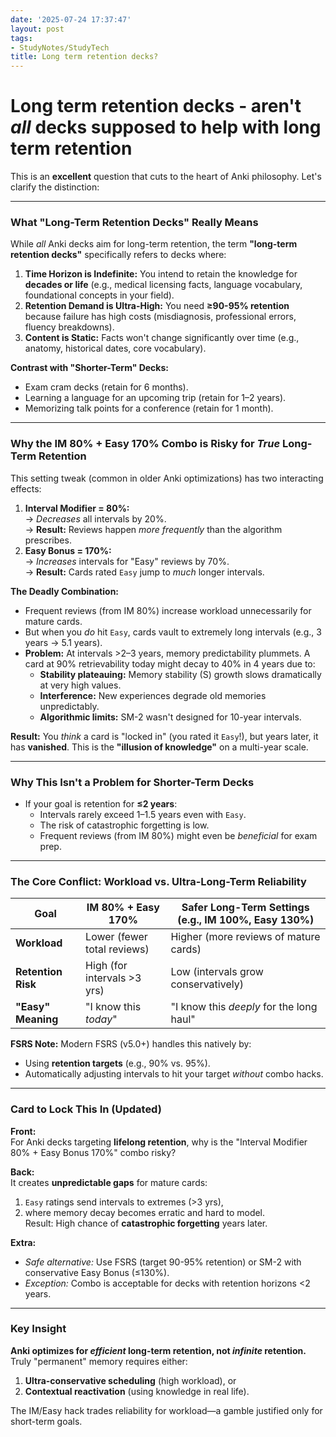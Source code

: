 ```yaml
---
date: '2025-07-24 17:37:47'
layout: post
tags:
- StudyNotes/StudyTech
title: Long term retention decks?
---
```


# Long term retention decks - aren't *all* decks supposed to help with long term retention

This is an **excellent** question that cuts to the heart of Anki philosophy. Let's clarify the distinction:

---

### **What "Long-Term Retention Decks" Really Means**
While *all* Anki decks aim for long-term retention, the term **"long-term retention decks"** specifically refers to decks where:
1.  **Time Horizon is Indefinite:** You intend to retain the knowledge for **decades or life** (e.g., medical licensing facts, language vocabulary, foundational concepts in your field).
2.  **Retention Demand is Ultra-High:** You need **≥90-95% retention** because failure has high costs (misdiagnosis, professional errors, fluency breakdowns).
3.  **Content is Static:** Facts won't change significantly over time (e.g., anatomy, historical dates, core vocabulary).

**Contrast with "Shorter-Term" Decks:**
- Exam cram decks (retain for 6 months).
- Learning a language for an upcoming trip (retain for 1–2 years).
- Memorizing talk points for a conference (retain for 1 month).

---

### **Why the IM 80% + Easy 170% Combo is Risky for *True* Long-Term Retention**
This setting tweak (common in older Anki optimizations) has two interacting effects:
1.  **Interval Modifier = 80%:**  
    → *Decreases* all intervals by 20%.  
    → **Result:** Reviews happen *more frequently* than the algorithm prescribes.  
2.  **Easy Bonus = 170%:**  
    → *Increases* intervals for "Easy" reviews by 70%.  
    → **Result:** Cards rated `Easy` jump to *much* longer intervals.  

**The Deadly Combination:**  
- Frequent reviews (from IM 80%) increase workload unnecessarily for mature cards.  
- But when you *do* hit `Easy`, cards vault to extremely long intervals (e.g., 3 years → 5.1 years).  
- **Problem:** At intervals >2–3 years, memory predictability plummets. A card at 90% retrievability today might decay to 40% in 4 years due to:  
  - **Stability plateauing:** Memory stability (S) growth slows dramatically at very high values.  
  - **Interference:** New experiences degrade old memories unpredictably.  
  - **Algorithmic limits:** SM-2 wasn't designed for 10-year intervals.  

**Result:** You *think* a card is "locked in" (you rated it `Easy`!), but years later, it has **vanished**. This is the **"illusion of knowledge"** on a multi-year scale.  

---

### **Why This Isn't a Problem for Shorter-Term Decks**
- If your goal is retention for **≤2 years**:  
  - Intervals rarely exceed 1–1.5 years even with `Easy`.  
  - The risk of catastrophic forgetting is low.  
  - Frequent reviews (from IM 80%) might even be *beneficial* for exam prep.  

---

### **The Core Conflict: Workload vs. Ultra-Long-Term Reliability**

| Goal                | IM 80% + Easy 170%          | Safer Long-Term Settings (e.g., IM 100%, Easy 130%) |
|---------------------|------------------------------|-----------------------------------------------------|
| **Workload**        | Lower (fewer total reviews)  | Higher (more reviews of mature cards)              |
| **Retention Risk**  | High (for intervals >3 yrs)  | Low (intervals grow conservatively)                |
| **"Easy" Meaning**  | "I know this *today*"        | "I know this *deeply* for the long haul"           |

**FSRS Note:** Modern FSRS (v5.0+) handles this natively by:  
- Using **retention targets** (e.g., 90% vs. 95%).  
- Automatically adjusting intervals to hit your target *without* combo hacks.  

---

### **Card to Lock This In (Updated)**
**Front:**  
For Anki decks targeting **lifelong retention**, why is the "Interval Modifier 80% + Easy Bonus 170%" combo risky?  

**Back:**  
It creates **unpredictable gaps** for mature cards:  
1. `Easy` ratings send intervals to extremes (>3 yrs),  
2. where memory decay becomes erratic and hard to model.  
Result: High chance of **catastrophic forgetting** years later.  

**Extra:**  
- *Safe alternative:* Use FSRS (target 90-95% retention) or SM-2 with conservative Easy Bonus (≤130%).  
- *Exception:* Combo is acceptable for decks with retention horizons <2 years.  

---

### Key Insight
**Anki optimizes for *efficient* long-term retention, not *infinite* retention.** Truly "permanent" memory requires either:  
1. **Ultra-conservative scheduling** (high workload), or  
2. **Contextual reactivation** (using knowledge in real life).  

The IM/Easy hack trades reliability for workload—a gamble justified only for short-term goals.
